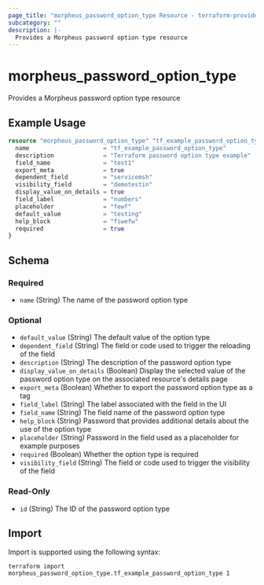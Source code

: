 ```yaml
---
page_title: "morpheus_password_option_type Resource - terraform-provider-morpheus"
subcategory: ""
description: |-
  Provides a Morpheus password option type resource
---
```


# morpheus_password_option_type

Provides a Morpheus password option type resource

## Example Usage

```terraform
resource "morpheus_password_option_type" "tf_example_password_option_type" {
  name                     = "tf_example_password_option_type"
  description              = "Terraform password option type example"
  field_name               = "test1"
  export_meta              = true
  dependent_field          = "servicemsh"
  visibility_field         = "demotestin"
  display_value_on_details = true
  field_label              = "numbers"
  placeholder              = "fewf"
  default_value            = "testing"
  help_block               = "fiwefw"
  required                 = true
}
```

<!-- schema generated by tfplugindocs -->
## Schema

### Required

- `name` (String) The name of the password option type

### Optional

- `default_value` (String) The default value of the option type
- `dependent_field` (String) The field or code used to trigger the reloading of the field
- `description` (String) The description of the password option type
- `display_value_on_details` (Boolean) Display the selected value of the password option type on the associated resource's details page
- `export_meta` (Boolean) Whether to export the password option type as a tag
- `field_label` (String) The label associated with the field in the UI
- `field_name` (String) The field name of the password option type
- `help_block` (String) Password that provides additional details about the use of the option type
- `placeholder` (String) Password in the field used as a placeholder for example purposes
- `required` (Boolean) Whether the option type is required
- `visibility_field` (String) The field or code used to trigger the visibility of the field

### Read-Only

- `id` (String) The ID of the password option type

## Import

Import is supported using the following syntax:

```shell
terraform import morpheus_password_option_type.tf_example_password_option_type 1
```
